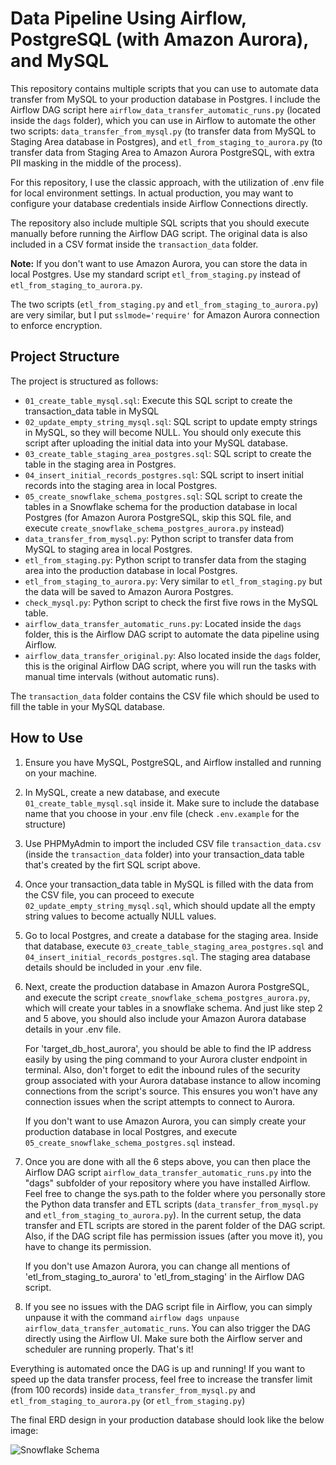 # Data Pipeline Using Airflow, PostgreSQL (with Amazon Aurora), and MySQL

This repository contains multiple scripts that you can use to automate data transfer from MySQL to your production database in Postgres. I include the Airflow DAG script here `airflow_data_transfer_automatic_runs.py` (located inside the `dags` folder), which you can use in Airflow to automate the other two scripts: `data_transfer_from_mysql.py` (to transfer data from MySQL to Staging Area database in Postgres), and `etl_from_staging_to_aurora.py` (to transfer data from Staging Area to Amazon Aurora PostgreSQL, with extra PII masking in the middle of the process).

For this repository, I use the classic approach, with the utilization of .env file for local environment settings. In actual production, you may want to configure your database credentials inside Airflow Connections directly.

The repository also include multiple SQL scripts that you should execute manually before running the Airflow DAG script. The original data is also included in a CSV format inside the `transaction_data` folder.

**Note:** If you don't want to use Amazon Aurora, you can store the data in local Postgres. Use my standard script `etl_from_staging.py` instead of `etl_from_staging_to_aurora.py`.

The two scripts (`etl_from_staging.py` and `etl_from_staging_to_aurora.py`) are very similar, but I put `sslmode='require'` for Amazon Aurora connection to enforce encryption.

## Project Structure

The project is structured as follows:

- `01_create_table_mysql.sql`: Execute this SQL script to create the transaction_data table in MySQL
- `02_update_empty_string_mysql.sql`: SQL script to update empty strings in MySQL, so they will become NULL. You should only execute this script after uploading the initial data into your MySQL database.
- `03_create_table_staging_area_postgres.sql`: SQL script to create the table in the staging area in Postgres.
- `04_insert_initial_records_postgres.sql`: SQL script to insert initial records into the staging area in local Postgres.
- `05_create_snowflake_schema_postgres.sql`: SQL script to create the tables in a Snowflake schema for the production database in local Postgres (for Amazon Aurora PostgreSQL, skip this SQL file, and execute `create_snowflake_schema_postgres_aurora.py` instead)
- `data_transfer_from_mysql.py`: Python script to transfer data from MySQL to staging area in local Postgres.
- `etl_from_staging.py`: Python script to transfer data from the staging area into the production database in local Postgres.
- `etl_from_staging_to_aurora.py`: Very similar to `etl_from_staging.py` but the data will be saved to Amazon Aurora Postgres.
- `check_mysql.py`: Python script to check the first five rows in the MySQL table.
- `airflow_data_transfer_automatic_runs.py`: Located inside the `dags` folder, this is the Airflow DAG script to automate the data pipeline using Airflow.
- `airflow_data_transfer_original.py`: Also located inside the `dags` folder, this is the original Airflow DAG script, where you will run the tasks with manual time intervals (without automatic runs).

The `transaction_data` folder contains the CSV file which should be used to fill the table in your MySQL database.

## How to Use

1. Ensure you have MySQL, PostgreSQL, and Airflow installed and running on your machine.

2. In MySQL, create a new database, and execute `01_create_table_mysql.sql` inside it. Make sure to include the database name that you choose in your .env file (check `.env.example` for the structure)

3. Use PHPMyAdmin to import the included CSV file `transaction_data.csv` (inside the `transaction_data` folder) into your transaction_data table that's created by the firt SQL script above.

4. Once your transaction_data table in MySQL is filled with the data from the CSV file, you can proceed to execute `02_update_empty_string_mysql.sql`, which should update all the empty string values to become actually NULL values.

5. Go to local Postgres, and create a database for the staging area. Inside that database, execute `03_create_table_staging_area_postgres.sql` and `04_insert_initial_records_postgres.sql`. The staging area database details should be included in your .env file.

6. Next, create the production database in Amazon Aurora PostgreSQL, and execute the script `create_snowflake_schema_postgres_aurora.py`, which will create your tables in a snowflake schema. And just like step 2 and 5 above, you should also include your Amazon Aurora database details in your .env file.

    For 'target_db_host_aurora', you should be able to find the IP address easily by using the ping command to your Aurora cluster endpoint in terminal. Also, don't forget to edit the inbound rules of the security group associated with your Aurora database instance to allow incoming connections from the script's source. This ensures you won't have any connection issues when the script attempts to connect to Aurora.

    If you don't want to use Amazon Aurora, you can simply create your production database in local Postgres, and execute `05_create_snowflake_schema_postgres.sql` instead.

7. Once you are done with all the 6 steps above, you can then place the Airflow DAG script `airflow_data_transfer_automatic_runs.py` into the "dags" subfolder of your repository where you have installed Airflow. Feel free to change the sys.path to the folder where you personally store the Python data transfer and ETL scripts (`data_transfer_from_mysql.py` and `etl_from_staging_to_aurora.py`). In the current setup, the data transfer and ETL scripts are stored in the parent folder of the DAG script. Also, if the DAG script file has permission issues (after you move it), you have to change its permission.

    If you don't use Amazon Aurora, you can change all mentions of 'etl_from_staging_to_aurora' to 'etl_from_staging' in the Airflow DAG script.

8. If you see no issues with the DAG script file in Airflow, you can simply unpause it with the command `airflow dags unpause airflow_data_transfer_automatic_runs`. You can also trigger the DAG directly using the Airflow UI. Make sure both the Airflow server and scheduler are running properly. That's it! 

Everything is automated once the DAG is up and running! If you want to speed up the data transfer process, feel free to increase the transfer limit (from 100 records) inside `data_transfer_from_mysql.py` and `etl_from_staging_to_aurora.py` (or `etl_from_staging.py`)

The final ERD design in your production database should look like the below image:

![Snowflake Schema](snowflake_schema_erd.png)
